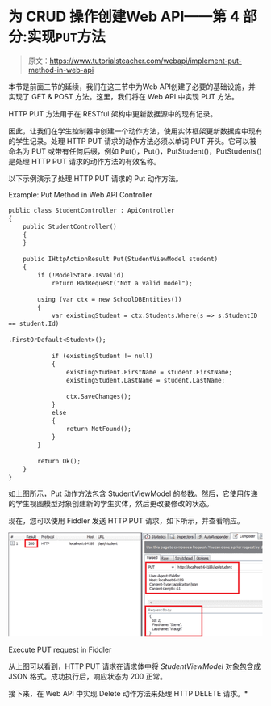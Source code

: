 # 为 CRUD 操作创建Web API——第 4 部分:实现`PUT`方法

> 原文：<https://www.tutorialsteacher.com/webapi/implement-put-method-in-web-api>

本节是前面三节的延续，我们在这三节中为Web API创建了必要的基础设施，并实现了 GET & POST 方法。这里，我们将在 Web API 中实现 PUT 方法。

HTTP PUT 方法用于在 RESTful 架构中更新数据源中的现有记录。

因此，让我们在学生控制器中创建一个动作方法，使用实体框架更新数据库中现有的学生记录。处理 HTTP PUT 请求的动作方法必须以单词 PUT 开头。它可以被命名为 PUT 或带有任何后缀，例如 Put()，Put()，PutStudent()，PutStudents()是处理 HTTP PUT 请求的动作方法的有效名称。

以下示例演示了处理 HTTP PUT 请求的 Put 动作方法。

Example: Put Method in Web API Controller 

```
public class StudentController : ApiController
{
    public StudentController()
    {
    }

    public IHttpActionResult Put(StudentViewModel student)
    {
        if (!ModelState.IsValid)
            return BadRequest("Not a valid model");

        using (var ctx = new SchoolDBEntities())
        {
            var existingStudent = ctx.Students.Where(s => s.StudentID == student.Id)
                                                    .FirstOrDefault<Student>();

            if (existingStudent != null)
            {
                existingStudent.FirstName = student.FirstName;
                existingStudent.LastName = student.LastName;

                ctx.SaveChanges();
            }
            else
            {
                return NotFound();
            }
        }

        return Ok();
    }
} 
```

如上图所示，Put 动作方法包含 StudentViewModel 的参数。然后，它使用传递的学生视图模型对象创建新的学生实体，然后更改要修改的状态。

现在，您可以使用 Fiddler 发送 HTTP PUT 请求，如下所示，并查看响应。

[![](img/fea30473f3ef7a17ff73e8bfd9cdc18e.png)](../../Content/images/webapi/fiddler-put-request.png)

Execute PUT request in Fiddler



从上图可以看到，HTTP PUT 请求在请求体中将 *StudentViewModel* 对象包含成 JSON 格式。成功执行后，响应状态为 200 正常。

接下来，在 Web API 中实现 Delete 动作方法来处理 HTTP DELETE 请求。*